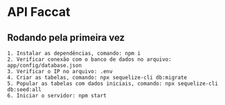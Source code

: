# API Faccat

## Rodando pela primeira vez

    1. Instalar as dependências, comando: npm i
    2. Verificar conexão com o banco de dados no arquivo: app/config/database.json
    3. Verificar o IP no arquivo: .env
    4. Criar as tabelas, comando: npx sequelize-cli db:migrate
    5. Popular as tabelas com dados iniciais, comando: npx sequelize-cli db:seed:all
    6. Iniciar o servidor: npm start
